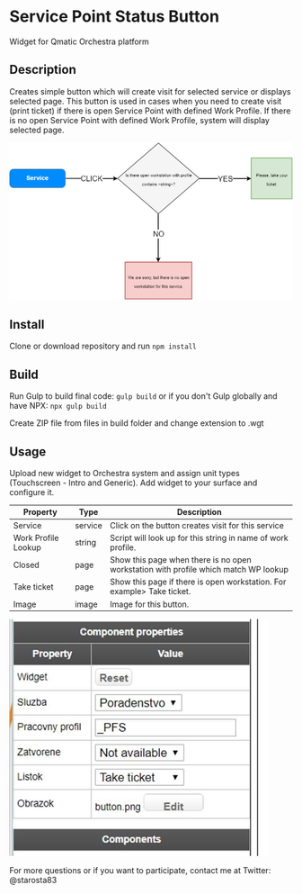 # Service Point Status Button
Widget for Qmatic Orchestra platform

## Description
Creates simple button which will create visit for selected service or displays selected page. This button is used
in cases when you need to create visit (print ticket) if there is open Service Point with defined Work Profile. If there is no open Service Point with defined Work Profile, system will display selected page.

![Decision](docs/decision.png)

## Install
Clone or download repository and run
`npm install`

## Build
Run Gulp to build final code:
`gulp build`
or if you don't Gulp globally and have NPX:
`npx gulp build`

Create ZIP file from files in build folder and change extension to .wgt

## Usage
Upload new widget to Orchestra system and assign unit types (Touchscreen - Intro and Generic). Add widget to your surface and configure it.

Property | Type | Description
--- | --- | ---
Service | service | Click on the button creates visit for this service
Work Profile Lookup | string | Script will look up for this string in name of work profile.
Closed | page | Show this page when there is no open workstation with profile which match WP lookup
Take ticket | page | Show this page if there is open workstation. For example> Take ticket.
Image | image | Image for this button.

![Properties](docs/properties.jpg)

For more questions or if you want to participate, contact me at Twitter: @starosta83
